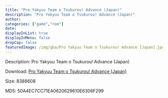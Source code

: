 ```yaml
---
title: "Pro Yakyuu Team o Tsukurou! Advance (Japan)"
description: "Pro Yakyuu Team o Tsukurou! Advance (Japan)"
author: 
categories: ["game","rom"]
date: 
displayInList: true
displayInMenu: false
dropCap: false
featuredImage: /img/gba/Pro Yakyuu Team o Tsukurou! Advance [Japan].jpg
---
```


Description: Pro Yakyuu Team o Tsukurou! Advance (Japan)

Download: <a style="text-decoration:underline;" href="https://mega.nz/#!XbBwFaKS!VI40gFp--4b41jEUoCRZm5JHd6jjjBYSqyCgBukfKMY" target = "_blank" rel = "nofollow" > Pro Yakyuu Team o Tsukurou! Advance (Japan)</a>

Size: 8388608

MD5: 50A4EC7CC71EA0620629610E6306F299

